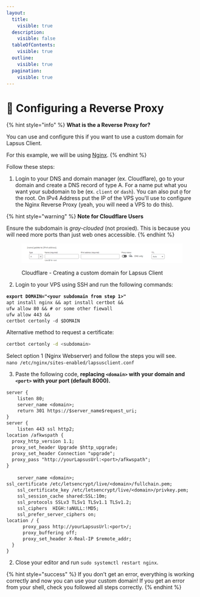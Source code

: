 ```yaml
---
layout:
  title:
    visible: true
  description:
    visible: false
  tableOfContents:
    visible: true
  outline:
    visible: true
  pagination:
    visible: true
---
```


# 🚈 Configuring a Reverse Proxy

{% hint style="info" %}
**What is the a Reverse Proxy for?**

You can use and configure this if you want to use a custom domain for Lapsus Client.

For this example, we will be using [Nginx](https://nginx.org).
{% endhint %}

Follow these steps:

1. Login to your DNS and domain manager (ex. Cloudflare), go to your domain and create a DNS record of type A. For a name put what you want your subdomain to be (ex. `client` or `dash`). You can also put `@` for the root. On IPv4 Address put the IP of the VPS you'll use to configure the Nginx Reverse Proxy (yeah, you will need a VPS to do this).

{% hint style="warning" %}
**Note for Cloudflare Users**

Ensure the subdomain is _gray-clouded_ (not proxied). This is because you will need more ports than just web ones accessible.
{% endhint %}

<figure><img src="../.gitbook/assets/imagen (20).png" alt=""><figcaption><p>Cloudflare - Creating a custom domain for Lapsus Client</p></figcaption></figure>

2. Login to your VPS using SSH and run the following commands:

<pre class="language-bash"><code class="lang-bash"><strong>export DOMAIN="&#x3C;your subdomain from step 1>"
</strong>apt install nginx &#x26;&#x26; apt install certbot &#x26;&#x26;
ufw allow 80 &#x26;&#x26; # or some other fiewall
ufw allow 443 &#x26;&#x26;
certbot certonly -d $DOMAIN 
</code></pre>

Alternative method to request a certificate:

```bash
certbot certonly -d <subdomain>
```

Select option 1 (Nginx Webserver) and follow the steps you will see.\
`nano /etc/nginx/sites-enabled/lapsusclient.conf`

3. Paste the following code, **replacing `<domain>` with your domain and `<port>` with your port (default 8000).**

```nginx
server {
    listen 80;
    server_name <domain>;
    return 301 https://$server_name$request_uri;
}
server {
    listen 443 ssl http2;
location /afkwspath {
  proxy_http_version 1.1;
  proxy_set_header Upgrade $http_upgrade;
  proxy_set_header Connection "upgrade";
  proxy_pass "http://yourLapsusUrl:<port>/afkwspath";
}
    
    server_name <domain>;
ssl_certificate /etc/letsencrypt/live/<domain>/fullchain.pem;
    ssl_certificate_key /etc/letsencrypt/live/<domain>/privkey.pem;
    ssl_session_cache shared:SSL:10m;
    ssl_protocols SSLv3 TLSv1 TLSv1.1 TLSv1.2;
    ssl_ciphers  HIGH:!aNULL:!MD5;
    ssl_prefer_server_ciphers on;
location / {
      proxy_pass http://yourLapsusUrl:<port>/;
      proxy_buffering off;
      proxy_set_header X-Real-IP $remote_addr;
  }
}
```

2. Close your editor and run `sudo systemctl restart nginx`.

{% hint style="success" %}
If you don't get an error, everything is working correctly and now you can use your custom domain! If you get an error from your shell, check you followed all steps correctly.
{% endhint %}
